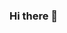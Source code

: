 ### Hi there 👋

<!--
**S566425/S566425** is a ✨ _special_ ✨ repository because its `README.md` (this file) appears on your GitHub profile.

Here are some ideas to get you started:

- 🔭 I’m currently working on markdown files
- 🌱 I’m currently learning webapps
- 💬 Ask me about any query regarding markdown
-->
